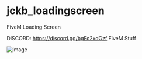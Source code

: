 # jckb_loadingscreen
FiveM Loading Screen

DISCORD: https://discord.gg/bgFc2xdGzf
FiveM Stuff

![image](https://github.com/jakubosdev/jckb_loadingscreen/assets/137827965/3642f583-1ff8-4363-be4f-6e5cd921e3eb)
